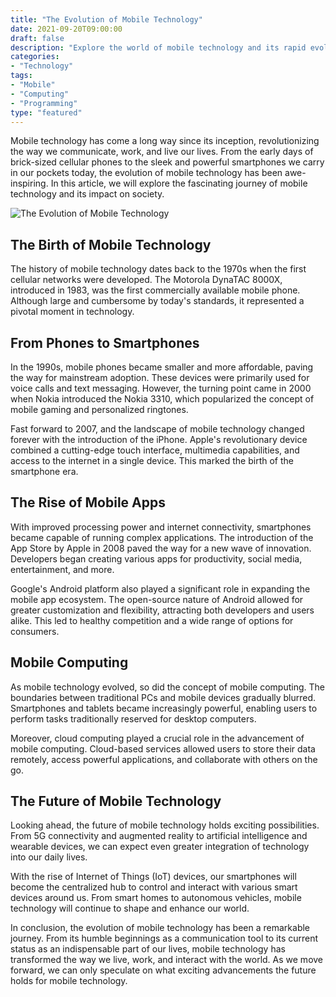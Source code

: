 ```yaml
---
title: "The Evolution of Mobile Technology"
date: 2021-09-20T09:00:00
draft: false
description: "Explore the world of mobile technology and its rapid evolution over the years."
categories:
- "Technology"
tags:
- "Mobile"
- "Computing"
- "Programming"
type: "featured"
--- 
```


Mobile technology has come a long way since its inception, revolutionizing the way we communicate, work, and live our lives. From the early days of brick-sized cellular phones to the sleek and powerful smartphones we carry in our pockets today, the evolution of mobile technology has been awe-inspiring. In this article, we will explore the fascinating journey of mobile technology and its impact on society.

[//]: # "Image source: Pexels.com"
![The Evolution of Mobile Technology](insert_image_link_here)

## The Birth of Mobile Technology

The history of mobile technology dates back to the 1970s when the first cellular networks were developed. The Motorola DynaTAC 8000X, introduced in 1983, was the first commercially available mobile phone. Although large and cumbersome by today's standards, it represented a pivotal moment in technology.

## From Phones to Smartphones

In the 1990s, mobile phones became smaller and more affordable, paving the way for mainstream adoption. These devices were primarily used for voice calls and text messaging. However, the turning point came in 2000 when Nokia introduced the Nokia 3310, which popularized the concept of mobile gaming and personalized ringtones.

Fast forward to 2007, and the landscape of mobile technology changed forever with the introduction of the iPhone. Apple's revolutionary device combined a cutting-edge touch interface, multimedia capabilities, and access to the internet in a single device. This marked the birth of the smartphone era.

## The Rise of Mobile Apps

With improved processing power and internet connectivity, smartphones became capable of running complex applications. The introduction of the App Store by Apple in 2008 paved the way for a new wave of innovation. Developers began creating various apps for productivity, social media, entertainment, and more.

Google's Android platform also played a significant role in expanding the mobile app ecosystem. The open-source nature of Android allowed for greater customization and flexibility, attracting both developers and users alike. This led to healthy competition and a wide range of options for consumers.

## Mobile Computing

As mobile technology evolved, so did the concept of mobile computing. The boundaries between traditional PCs and mobile devices gradually blurred. Smartphones and tablets became increasingly powerful, enabling users to perform tasks traditionally reserved for desktop computers.

Moreover, cloud computing played a crucial role in the advancement of mobile computing. Cloud-based services allowed users to store their data remotely, access powerful applications, and collaborate with others on the go.

## The Future of Mobile Technology

Looking ahead, the future of mobile technology holds exciting possibilities. From 5G connectivity and augmented reality to artificial intelligence and wearable devices, we can expect even greater integration of technology into our daily lives.

With the rise of Internet of Things (IoT) devices, our smartphones will become the centralized hub to control and interact with various smart devices around us. From smart homes to autonomous vehicles, mobile technology will continue to shape and enhance our world.

In conclusion, the evolution of mobile technology has been a remarkable journey. From its humble beginnings as a communication tool to its current status as an indispensable part of our lives, mobile technology has transformed the way we live, work, and interact with the world. As we move forward, we can only speculate on what exciting advancements the future holds for mobile technology.
